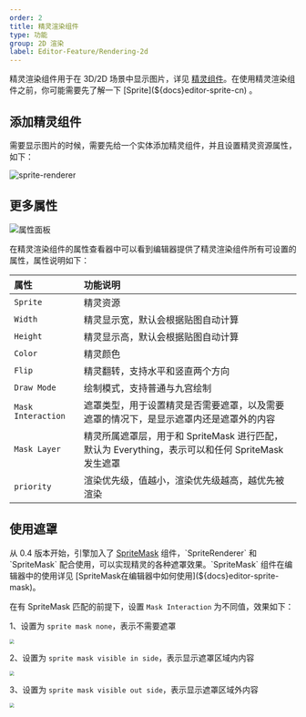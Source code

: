 ```yaml
---
order: 2
title: 精灵渲染组件
type: 功能
group: 2D 渲染
label: Editor-Feature/Rendering-2d
---
```



精灵渲染组件用于在 3D/2D 场景中显示图片，详见 [精灵组件](${docs}sprite-renderer-cn)。在使用精灵渲染组件之前，你可能需要先了解一下 [Sprite](${docs}editor-sprite-cn) 。

## 添加精灵组件

需要显示图片的时候，需要先给一个实体添加精灵组件，并且设置精灵资源属性，如下：

![sprite-renderer](https://mdn.alipayobjects.com/huamei_w6ifet/afts/img/A*fdp-R4v1Ei4AAAAAAAAAAAAADjCHAQ/original)


## 更多属性

![属性面板](https://mdn.alipayobjects.com/huamei_w6ifet/afts/img/A*CcoCQJ2homcAAAAAAAAAAAAADjCHAQ/original)

在精灵渲染组件的属性查看器中可以看到编辑器提供了精灵渲染组件所有可设置的属性，属性说明如下：

| 属性 | 功能说明 |
| :--- | :--- |
| `Sprite` | 精灵资源 |
| `Width` | 精灵显示宽，默认会根据贴图自动计算 |
| `Height` | 精灵显示高，默认会根据贴图自动计算 |
| `Color` | 精灵颜色 |
| `Flip` | 精灵翻转，支持水平和竖直两个方向 |
| `Draw Mode` | 绘制模式，支持普通与九宫绘制 |
| `Mask Interaction` | 遮罩类型，用于设置精灵是否需要遮罩，以及需要遮罩的情况下，是显示遮罩内还是遮罩外的内容 |
| `Mask Layer` | 精灵所属遮罩层，用于和 SpriteMask 进行匹配，默认为 Everything，表示可以和任何 SpriteMask 发生遮罩 |
| `priority` | 渲染优先级，值越小，渲染优先级越高，越优先被渲染 |

## 使用遮罩

从 0.4 版本开始，引擎加入了 [SpriteMask](${docs}sprite-mask) 组件，`SpriteRenderer` 和 `SpriteMask` 配合使用，可以实现精灵的各种遮罩效果。`SpriteMask` 组件在编辑器中的使用详见 [SpriteMask在编辑器中如何使用](${docs}editor-sprite-mask)。

在有 SpriteMask 匹配的前提下，设置 `Mask Interaction` 为不同值，效果如下：

1、设置为 `sprite mask none`，表示不需要遮罩

<img src="https://mdn.alipayobjects.com/huamei_w6ifet/afts/img/A*SRC4R4Bctp8AAAAAAAAAAAAADjCHAQ/original"  style="zoom:50%;" />

2、设置为 `sprite mask visible in side`，表示显示遮罩区域内内容

<img src="https://mdn.alipayobjects.com/huamei_w6ifet/afts/img/A*48_kTozciMcAAAAAAAAAAAAADjCHAQ/original"  style="zoom:50%;" />

3、设置为 `sprite mask visible out side`，表示显示遮罩区域外内容

<img src="https://mdn.alipayobjects.com/huamei_w6ifet/afts/img/A*bROfQqyt4CcAAAAAAAAAAAAADjCHAQ/original"  style="zoom:50%;" />